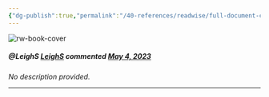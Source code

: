 ```yaml
---
{"dg-publish":true,"permalink":"/40-references/readwise/full-document-contents/added-aad-script-for-audit-logs-by-leigh-s-pull-request-9-arkahnaarkahnalabs-azure-landing-zones/","tags":["rw/articles"]}
---
```


![rw-book-cover](https://avatars.githubusercontent.com/u/79983371?s=400&v=4)

#####  @LeighS  **[LeighS](https://github.com/LeighS)**  commented [May 4, 2023](https://github.com/arkahna/arkahnalabs-azure-landing-zones/pull/9#issue-1695468318)

 *No description provided.* 

---
